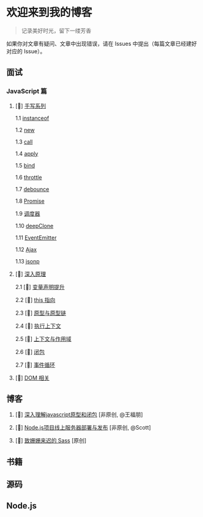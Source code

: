 # 欢迎来到我的博客

> 记录美好时光，留下一缕芳香

如果你对文章有疑问、文章中出现错误，请在 Issues 中提出（每篇文章已经建好对应的 Issue）。

## 面试

### JavaScript 篇

  1. [:construction:] [手写系列]()

      1.1 [instanceof]()

      1.2 [new]()

      1.3 [call]()

      1.4 [apply]()

      1.5 [bind]()

      1.6 [throttle]()

      1.7 [debounce]()

      1.8 [Promise]()

      1.9 [调度器]()

      1.10 [deepClone]()

      1.11 [EventEmitter]()

      1.12 [Ajax]()

      1.13 [jsonp]()

  2. [:construction:] [深入原理]()
    
      2.1 [:construction:] [变量声明提升]()

      2.2 [:construction:] [this 指向]()

      2.3 [:construction:] [原型与原型链]()

      2.4 [:construction:] [执行上下文]()

      2.5 [:construction:] [上下文与作用域]()

      2.6 [:construction:] [闭包]()

      2.7 [:construction:] [事件循环]()
      
  3. [:construction:] [DOM 相关]()

## 博客

1. [:tada:] [深入理解javascript原型和闭包](https://github.com/savoygu/blog/blob/master/%E5%8D%9A%E5%AE%A2/%E6%B7%B1%E5%85%A5%E7%90%86%E8%A7%A3javascript%E5%8E%9F%E5%9E%8B%E5%92%8C%E9%97%AD%E5%8C%85/%E6%B7%B1%E5%85%A5%E7%90%86%E8%A7%A3javascript%E5%8E%9F%E5%9E%8B%E5%92%8C%E9%97%AD%E5%8C%85.md) [非原创, @王福朋]

2. [:tada:] [Node.js项目线上服务器部署与发布](https://github.com/savoygu/blog/blob/master/%E5%8D%9A%E5%AE%A2/Node.js%E9%A1%B9%E7%9B%AE%E7%BA%BF%E4%B8%8A%E6%9C%8D%E5%8A%A1%E5%99%A8%E9%83%A8%E7%BD%B2%E4%B8%8E%E5%8F%91%E5%B8%83/Node.js%E9%A1%B9%E7%9B%AE%E7%BA%BF%E4%B8%8A%E6%9C%8D%E5%8A%A1%E5%99%A8%E9%83%A8%E7%BD%B2%E4%B8%8E%E5%8F%91%E5%B8%83.md) [非原创, @Scott]

3. [:construction:] [致姗姗来迟的 Sass](https://github.com/savoygu/blog/blob/master/%E5%8D%9A%E5%AE%A2/%E8%87%B4%E5%A7%97%E5%A7%97%E6%9D%A5%E8%BF%9F%E7%9A%84%20Sass/%E8%87%B4%E5%A7%97%E5%A7%97%E6%9D%A5%E8%BF%9F%E7%9A%84%20Sass.md) [原创]

## 书籍

## 源码

## Node.js
